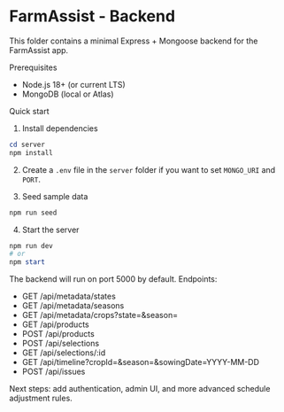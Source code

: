 # FarmAssist - Backend

This folder contains a minimal Express + Mongoose backend for the FarmAssist app.

Prerequisites
- Node.js 18+ (or current LTS)
- MongoDB (local or Atlas)

Quick start

1. Install dependencies

```powershell
cd server
npm install
```

2. Create a `.env` file in the `server` folder if you want to set `MONGO_URI` and `PORT`.

3. Seed sample data

```powershell
npm run seed
```

4. Start the server

```powershell
npm run dev
# or
npm start
```

The backend will run on port 5000 by default. Endpoints:
- GET /api/metadata/states
- GET /api/metadata/seasons
- GET /api/metadata/crops?state=<stateId>&season=<season>
- GET /api/products
- POST /api/products
- POST /api/selections
- GET /api/selections/:id
- GET /api/timeline?cropId=<id>&season=<season>&sowingDate=YYYY-MM-DD
- POST /api/issues

Next steps: add authentication, admin UI, and more advanced schedule adjustment rules.
